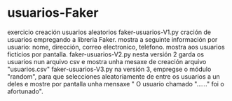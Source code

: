 # usuarios-Faker
exercicio creación usuarios aleatorios
faker-usuarios-V1.py 
    cración de usuarios empregando a libreria Faker.
    mostra a seguinte información por usuario: nome, dirección, correo electronico, telefono.
    mostra aos usuarios ficticios por pantalla.
faker-usuarios-V2.py
    nesta versión 2 garda os usuarios nun arquivo csv e mostra unha mesaxe de creación arquivo "usuarios.csv"
faker-usuarios-V3.py
    na versión 3, empregse o módulo "random", para que selecciones aleatoriamente de entre os usuarios a un deles e mostre por pantalla unha mensaxe " O usuario chamado "......" foi o afortunado". 
